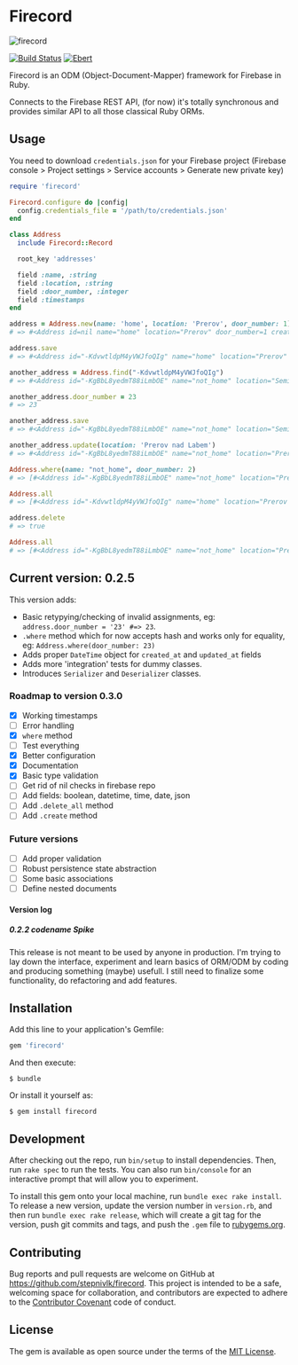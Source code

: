 # Firecord

![firecord](https://www.swiss-paracord.ch/media/image/product/50/md/firecord-550-acu-digital-25ft-762m~2.jpg)

[![Build Status](https://travis-ci.org/stepnivlk/firecord.svg?branch=master)](https://travis-ci.org/stepnivlk/firecord) [![Ebert](https://ebertapp.io/github/stepnivlk/firecord.svg)](https://ebertapp.io/github/stepnivlk/firecord)

Firecord is an ODM (Object-Document-Mapper) framework for Firebase in Ruby.

Connects to the Firebase REST API, (for now) it's totally synchronous and provides similar API to all those classical Ruby ORMs.

## Usage

You need to download ```credentials.json``` for your Firebase project (Firebase console > Project settings > Service accounts > Generate new private key)

```ruby
require 'firecord'

Firecord.configure do |config|
  config.credentials_file = '/path/to/credentials.json'
end

class Address
  include Firecord::Record

  root_key 'addresses'

  field :name, :string
  field :location, :string
  field :door_number, :integer
  field :timestamps
end

address = Address.new(name: 'home', location: 'Prerov', door_number: 1)
# => #<Address id=nil name="home" location="Prerov" door_number=1 created_at=nil updated_at=nil>

address.save
# => #<Address id="-KdvwtldpM4yVWJfoQIg" name="home" location="Prerov" door_number=1 created_at="2017-02-26T19:44:32+00:00" updated_at=nil>

another_address = Address.find("-KdvwtldpM4yVWJfoQIg")
# => #<Address id="-KgBbL8yedmT88iLmbOE" name="not_home" location="Semice" door_number=2 created_at="2017-02-26T19:33:12+00:00" updated_at=nil>

another_address.door_number = 23
# => 23

another_address.save
# => #<Address id="-KgBbL8yedmT88iLmbOE" name="not_home" location="Semice" door_number=2 created_at="2017-02-26T19:33:12+00:00" updated_at="2017-02-26T19:47:22+00:00">

another_address.update(location: 'Prerov nad Labem')
# => #<Address id="-KgBbL8yedmT88iLmbOE" name="not_home" location="Prerov nad Labem" door_number=2 created_at="2017-02-26T19:33:12+00:00" updated_at="2017-02-26T19:47:22+00:00">

Address.where(name: "not_home", door_number: 2)
# => [#<Address id="-KgBbL8yedmT88iLmbOE" name="not_home" location="Prerov nad Labem" door_number=2 created_at="2017-02-26T19:33:12+00:00" updated_at="2017-02-26T19:47:22+00:00">]

Address.all
# => [#<Address id="-KdvwtldpM4yVWJfoQIg" name="home" location="Prerov nad Labem" door_number=23 created_at="2017-02-26T19:44:32+00:00" updated_at="2017-02-26T19:48:20+00:00">, #<Address id="-KgBbL8yedmT88iLmbOE" name="not_home" location="Prerov nad Labem" door_number=2 created_at="2017-02-26T19:33:12+00:00" updated_at="2017-02-26T19:47:22+00:00">]

address.delete
# => true

Address.all
# => [#<Address id="-KgBbL8yedmT88iLmbOE" name="not_home" location="Prerov nad Labem" door_number=2 created_at="2017-02-26T19:33:12+00:00" updated_at="2017-02-26T19:47:22+00:00">]
```

## Current version: 0.2.5
This version adds:
* Basic retypying/checking of invalid assignments, eg: ```address.door_number = '23' #=> 23```.
* ```.where``` method which for now accepts hash and works only for equality, eg: ```Address.where(door_number: 23)```
* Adds proper ```DateTime``` object for ```created_at``` and ```updated_at``` fields
* Adds more 'integration' tests for dummy classes.
* Introduces ```Serializer``` and ```Deserializer``` classes.

### Roadmap to version 0.3.0
- [x] Working timestamps
- [ ] Error handling
- [x] `where` method
- [ ] Test everything
- [x] Better configuration
- [x] Documentation
- [x] Basic type validation
- [ ] Get rid of nil checks in firebase repo
- [ ] Add fields: boolean, datetime, time, date, json
- [ ] Add ```.delete_all``` method
- [ ] Add ```.create``` method

### Future versions
- [ ] Add proper validation
- [ ] Robust persistence state abstraction
- [ ] Some basic associations
- [ ] Define nested documents

#### Version log
##### 0.2.2 codename Spike
This release is not meant to be used by anyone in production. I'm trying to lay down the interface, experiment and learn basics of ORM/ODM by coding and producing something (maybe) usefull. I still need to finalize some functionality, do refactoring and add features.


## Installation

Add this line to your application's Gemfile:

```ruby
gem 'firecord'
```

And then execute:

    $ bundle

Or install it yourself as:

    $ gem install firecord
    

## Development

After checking out the repo, run `bin/setup` to install dependencies. Then, run `rake spec` to run the tests. You can also run `bin/console` for an interactive prompt that will allow you to experiment.

To install this gem onto your local machine, run `bundle exec rake install`. To release a new version, update the version number in `version.rb`, and then run `bundle exec rake release`, which will create a git tag for the version, push git commits and tags, and push the `.gem` file to [rubygems.org](https://rubygems.org).

## Contributing

Bug reports and pull requests are welcome on GitHub at https://github.com/stepnivlk/firecord. This project is intended to be a safe, welcoming space for collaboration, and contributors are expected to adhere to the [Contributor Covenant](http://contributor-covenant.org) code of conduct.


## License

The gem is available as open source under the terms of the [MIT License](http://opensource.org/licenses/MIT).


